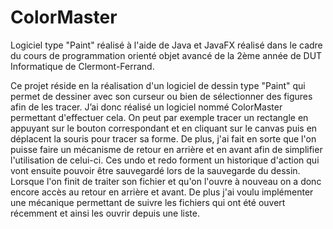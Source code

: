 # ColorMaster

Logiciel type "Paint" réalisé à l'aide de Java et JavaFX réalisé dans le cadre du cours de programmation orienté objet
avancé de la 2ème année de DUT Informatique de Clermont-Ferrand.

Ce projet réside en la réalisation d'un logiciel de dessin type "Paint" qui permet de dessiner
avec son curseur ou bien de sélectionner des figures afin de les tracer. J’ai donc réalisé un
logiciel nommé ColorMaster permettant d'effectuer cela. On peut par exemple tracer un
rectangle en appuyant sur le bouton correspondant et en cliquant sur le canvas puis en
déplacent la souris pour tracer sa forme. De plus, j'ai fait en sorte que l'on puisse faire un
mécanisme de retour en arrière et en avant afin de simplifier l'utilisation de celui-ci. Ces
undo et redo forment un historique d'action qui vont ensuite pouvoir être sauvegardé lors
de la sauvegarde du dessin. Lorsque l'on finit de traiter son fichier et qu'on l'ouvre à
nouveau on a donc encore accès au retour en arrière et avant. De plus j'ai voulu
implémenter une mécanique permettant de suivre les fichiers qui ont été ouvert récemment
et ainsi les ouvrir depuis une liste.
